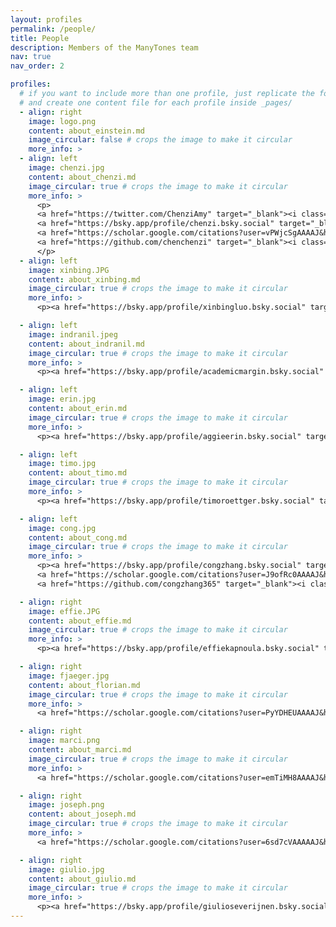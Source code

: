 ```yaml
---
layout: profiles
permalink: /people/
title: People
description: Members of the ManyTones team
nav: true
nav_order: 2

profiles:
  # if you want to include more than one profile, just replicate the following block
  # and create one content file for each profile inside _pages/
  - align: right
    image: logo.png
    content: about_einstein.md
    image_circular: false # crops the image to make it circular
    more_info: >
  - align: left
    image: chenzi.jpg
    content: about_chenzi.md
    image_circular: true # crops the image to make it circular
    more_info: >
      <p>
      <a href="https://twitter.com/ChenziAmy" target="_blank"><i class="fab fa-twitter"></i> </a>  
      <a href="https://bsky.app/profile/chenzi.bsky.social" target="_blank"><i class="fab fa-bluesky"></i> </a>  
      <a href="https://scholar.google.com/citations?user=vPWjcSgAAAAJ&hl=en" target="_blank"><i class="ai ai-google-scholar"></i> </a>  
      <a href="https://github.com/chenchenzi" target="_blank"><i class="fab fa-github"></i> </a>
      </p>
  - align: left
    image: xinbing.JPG
    content: about_xinbing.md
    image_circular: true # crops the image to make it circular
    more_info: >
      <p><a href="https://bsky.app/profile/xinbingluo.bsky.social" target="_blank"><i class="fab fa-bluesky"></i> </a></p>

  - align: left
    image: indranil.jpeg
    content: about_indranil.md
    image_circular: true # crops the image to make it circular
    more_info: >
      <p><a href="https://bsky.app/profile/academicmargin.bsky.social" target="_blank"><i class="fab fa-bluesky"></i> </a></p>

  - align: left
    image: erin.jpg
    content: about_erin.md
    image_circular: true # crops the image to make it circular
    more_info: >
      <p><a href="https://bsky.app/profile/aggieerin.bsky.social" target="_blank"><i class="fab fa-bluesky"></i> </a></p>

  - align: left
    image: timo.jpg
    content: about_timo.md
    image_circular: true # crops the image to make it circular
    more_info: >
      <p><a href="https://bsky.app/profile/timoroettger.bsky.social" target="_blank"><i class="fab fa-bluesky"></i> </a></p>

  - align: left
    image: cong.jpg
    content: about_cong.md
    image_circular: true # crops the image to make it circular
    more_info: >
      <p><a href="https://bsky.app/profile/congzhang.bsky.social" target="_blank"><i class="fab fa-bluesky"></i> </a>
      <a href="https://scholar.google.com/citations?user=J9ofRc0AAAAJ&hl=en" target="_blank"><i class="ai ai-google-scholar"></i> </a>
      <a href="https://github.com/congzhang365" target="_blank"><i class="fab fa-github"></i> </a></p>

  - align: right
    image: effie.JPG
    content: about_effie.md
    image_circular: true # crops the image to make it circular
    more_info: >
      <p><a href="https://bsky.app/profile/effiekapnoula.bsky.social" target="_blank"><i class="fab fa-bluesky"></i> </a></p>

  - align: right
    image: fjaeger.jpg
    content: about_florian.md
    image_circular: true # crops the image to make it circular
    more_info: >
      <a href="https://scholar.google.com/citations?user=PyYDHEUAAAAJ&hl=en" target="_blank"><i class="ai ai-google-scholar"></i> </a>

  - align: right
    image: marci.png
    content: about_marci.md
    image_circular: true # crops the image to make it circular
    more_info: >
      <a href="https://scholar.google.com/citations?user=emTiMH8AAAAJ&hl=en" target="_blank"><i class="ai ai-google-scholar"></i> </a>

  - align: right
    image: joseph.png
    content: about_joseph.md
    image_circular: true # crops the image to make it circular
    more_info: >
      <a href="https://scholar.google.com/citations?user=6sd7cVAAAAAJ&hl" target="_blank"><i class="ai ai-google-scholar"></i> </a>

  - align: right
    image: giulio.jpg
    content: about_giulio.md
    image_circular: true # crops the image to make it circular
    more_info: >
      <p><a href="https://bsky.app/profile/giulioseverijnen.bsky.social" target="_blank"><i class="fab fa-bluesky"></i> </a></p>
---
```


